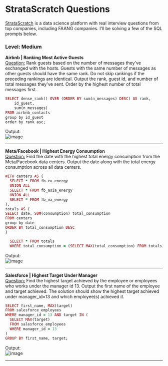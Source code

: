 # StrataScratch Questions

[StrataScratch](https://www.stratascratch.com/) is a data science platform with real interview questions from top companies, including FAANG companies. I'll be solving a few of the SQL prompts below. 

### Level: Medium

**Airbnb | Ranking Most Active Guests** <br>
[Question:](https://platform.stratascratch.com/coding/10159-ranking-most-active-guests?code_type=1) Rank guests based on the number of messages they've exchanged with the hosts. Guests with the same number of messages as other guests should have the same rank. Do not skip rankings if the preceding rankings are identical.
Output the rank, guest id, and number of total messages they've sent. Order by the highest number of total messages first.

```ruby
SELECT dense_rank() OVER (ORDER BY sum(n_messages) DESC) AS rank, 
    id_guest,
    sum(n_messages)
FROM airbnb_contacts
group by id_guest
order by rank asc;
```
Output: <br>
![image](https://github.com/aolivacce/StrataScratch-Questions/assets/72052149/d1a8746d-dc39-4066-a027-b5b040adafe6)

---

**Meta/Facebook | Highest Energy Consumption** <br>
[Question:](https://platform.stratascratch.com/coding/10064-highest-energy-consumption?code_type=1) Find the date with the highest total energy consumption from the Meta/Facebook data centers. Output the date along with the total energy consumption across all data centers.

```ruby
WITH centers AS (
  SELECT * FROM fb_eu_energy
  UNION ALL
  SELECT * FROM fb_asia_energy
  UNION ALL
  SELECT * FROM fb_na_energy
),
totals AS (
SELECT date, SUM(consumption) total_consumption
FROM centers
group by date
ORDER BY total_consumption DESC
)

  SELECT * FROM totals
  WHERE total_consumption = (SELECT MAX(total_consumption) FROM totals)

```
Output: <br>
![image](https://github.com/aolivacce/StrataScratch-Questions/assets/72052149/1e135be2-82b8-44dd-8d0d-5f459ec3fc4b)

---

**Salesforce | Highest Target Under Manager** <br>
[Question:](https://platform.stratascratch.com/coding/9905-highest-target-under-manager?code_type=1) Find the highest target achieved by the employee or employees who works under the manager id 13. Output the first name of the employee and target achieved. The solution should show the highest target achieved under manager_id=13 and which employee(s) achieved it.

```ruby
SELECT first_name, MAX(target)
FROM salesforce_employees
WHERE manager_id = 13 AND target IN (
  SELECT MAX(target) 
  FROM salesforce_employees
  WHERE manager_id = 13
)
GROUP BY first_name, target;
```
Output: <br>
![image](https://github.com/aolivacce/StrataScratch-Questions/assets/72052149/08fbe2f5-644a-48c5-838c-e30ff0e7605a)

---




